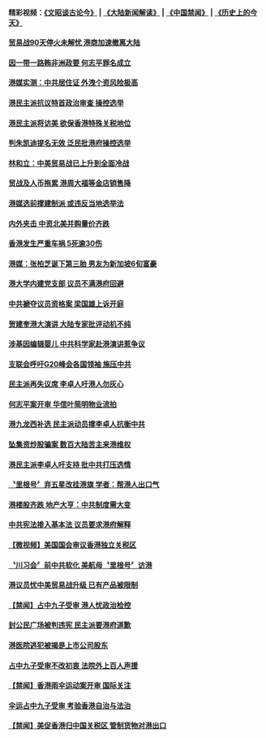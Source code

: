 #### 精彩视频：[《文昭谈古论今》](https://github.com/gfw-breaker/wenzhao/blob/master/README.md?t=12072131) | [《大陆新闻解读》](https://github.com/gfw-breaker/ntdtv-comedy/blob/master/README.md?t=12072131) | [《中国禁闻》](https://github.com/gfw-breaker/ntdtv-news/blob/master/README.md?t=12072131) | [《历史上的今天》](https://github.com/gfw-breaker/today-in-history/blob/master/README.md?t=12072131) 

#### [贸易战90天停火未解忧 港商加速撤离大陆](../pages/news205/a1402337.md?t=12072131) 

#### [因一带一路贿非洲政要 何志平罪名成立](../pages/news205/a1402257.md?t=12072131) 

#### [港媒实测：中共居住证 外洩个资风险极高](../pages/news205/a1402207.md?t=12072131) 

#### [港民主派抗议特首政治审查 操控选举](../pages/news205/a1402107.md?t=12072131) 

#### [港民主派将访美 欲保香港特殊关税地位](../pages/news205/a1401950.md?t=12072131) 

#### [判朱凯迪提名无效 泛民批港府操控选举](../pages/news205/a1401822.md?t=12072131) 

#### [林和立：中美贸易战已上升到全面冷战](../pages/news205/a1401719.md?t=12072131) 

#### [贸战及人币拖累 港周大福等金店销售降](../pages/news205/a1401700.md?t=12072131) 

#### [港媒选前撑建制派 或违反当地选举法](../pages/news205/a1401487.md?t=12072131) 

#### [内外夹击 中资北美并购量价齐跌](../pages/news205/a1401485.md?t=12072131) 

#### [香港发生严重车祸 5死逾30伤](../pages/news205/a1401449.md?t=12072131) 

#### [港媒：张柏芝诞下第三胎 男友为新加坡6旬富豪](../pages/news205/a1401426.md?t=12072131) 

#### [港大学内建党支部 议员不满港府回避](../pages/news205/a1401363.md?t=12072131) 

#### [中共褫夺议员资格案 梁国雄上诉开庭](../pages/news205/a1401319.md?t=12072131) 

#### [贺建奎港大演讲 大陆专家批评动机不纯](../pages/news205/a1401189.md?t=12072131) 

#### [涉基因编辑婴儿 中共科学家赴港演讲惹争议](../pages/news205/a1401035.md?t=12072131) 

#### [支联会呼吁G20峰会各国领袖 施压中共](../pages/news205/a1401026.md?t=12072131) 

#### [民主派再失议席 李卓人吁港人勿灰心](../pages/news205/a1400881.md?t=12072131) 

#### [何志平案开审 华信叶简明物业流拍](../pages/news205/a1400833.md?t=12072131) 

#### [港九龙西补选 民主派动员撑李卓人抗衡中共](../pages/news205/a1400746.md?t=12072131) 

#### [坠集资炒股骗案 数百大陆苦主来港维权](../pages/news205/a1400759.md?t=12072131) 

#### [港民主派李卓人吁支持 批中共打压选情](../pages/news205/a1400566.md?t=12072131) 

#### [〝里根号〞弃五星改挂港旗 学者：帮港人出口气](../pages/news205/a1400563.md?t=12072131) 

#### [港楼股齐跌 地产大亨：中共制度需大变](../pages/news205/a1400522.md?t=12072131) 

#### [中共宪法掺入基本法 议员要求港府解释](../pages/news205/a1400428.md?t=12072131) 

#### [【微视频】美国国会审议香港独立关税区](../pages/news205/a1400276.md?t=12072131) 

#### [〝川习会〞前中共软化 美航母〝里根号〞访港](../pages/news205/a1400272.md?t=12072131) 

#### [港议员忧中美贸易战升级 已有产品被限制](../pages/news205/a1400277.md?t=12072131) 

#### [【禁闻】占中九子受审 港人忧政治检控](../pages/news205/a1400130.md?t=12072131) 

#### [封公民广场被判违宪 民主派要港府道歉](../pages/news205/a1400129.md?t=12072131) 

#### [港医院逃犯被揭是上市公司股东](../pages/news205/a1400103.md?t=12072131) 

#### [占中九子受审不改初衷 法院外上百人声援](../pages/news205/a1399956.md?t=12072131) 

#### [【禁闻】香港雨伞运动案开审 国际关注](../pages/news205/a1399991.md?t=12072131) 

#### [伞运占中九子受审 考验香港自治与法治](../pages/news205/a1399973.md?t=12072131) 

#### [【禁闻】美促香港归中国关税区 管制货物对港出口](../pages/news205/a1399861.md?t=12072131) 

